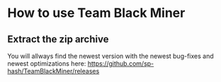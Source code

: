 # How to use Team Black Miner

## Extract the zip archive
You will allways find the newest version with the newest bug-fixes and newest optimizations here:
https://github.com/sp-hash/TeamBlackMiner/releases
